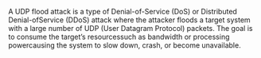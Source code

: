 A UDP flood attack is a type of Denial-of-Service (DoS) or Distributed Denial-ofService (DDoS) attack where the attacker floods a target system with a large
number of UDP (User Datagram Protocol) packets. The goal is to consume the
target’s resourcessuch as bandwidth or processing powercausing the system to
slow down, crash, or become unavailable.
